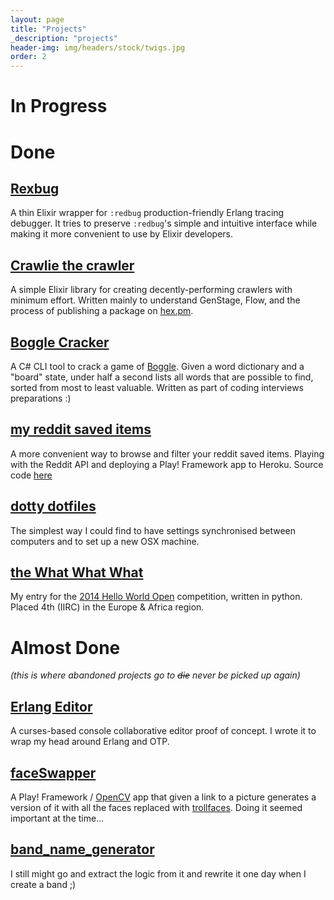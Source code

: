 ```yaml
---
layout: page
title: "Projects"
_description: "projects"
header-img: img/headers/stock/twigs.jpg
order: 2
---
```


# In Progress


# Done

## [Rexbug](https://hex.pm/packages/rexbug)

A thin Elixir wrapper for `:redbug` production-friendly Erlang tracing debugger.
It tries to preserve `:redbug`'s simple and intuitive interface while making it
more convenient to use by Elixir developers.

## [Crawlie the crawler](https://github.com/nietaki/crawlie)
A simple Elixir library for creating decently-performing crawlers with minimum effort.
Written mainly to understand GenStage, Flow, and the process of publishing a package on [hex.pm](https://hex.pm/).

## [Boggle Cracker](https://github.com/nietaki/BoggleCracker)
A C# CLI tool to crack a game of [Boggle](https://en.wikipedia.org/wiki/Boggle).
Given a word dictionary and a "board" state, under half a second lists all words that are possible
to find, sorted from most to least valuable. Written as part of coding interviews
preparations :)

## [my reddit saved items](http://myredditsaveditems.herokuapp.com/)
A more convenient way to browse and filter your reddit saved items. Playing with
the Reddit API and deploying a Play! Framework app to Heroku. Source code [here](https://github.com/nietaki/myRedditSavedItems)

## [dotty dotfiles](https://github.com/nietaki/dotty-dotfiles)
The simplest way I could find to have settings synchronised between computers and
to set up a new OSX machine.

## [the What What What](https://github.com/nietaki/HWO-2014---the-What-What-What)
My entry for the [2014 Hello World Open](https://2014.helloworldopen.com/about) competition, written in python.
Placed 4th (IIRC) in the Europe & Africa region.

# Almost Done
*(this is where abandoned projects go to ~~die~~ never be picked up again)*

## [Erlang Editor](https://github.com/nietaki/erlangEditor)
A curses-based console collaborative editor proof of concept. I wrote it to wrap
my head around Erlang and OTP.

## [faceSwapper](https://github.com/nietaki/faceSwapper)
A Play! Framework / [OpenCV](http://opencv.org/) app that given a link to a picture
generates a version of it with all the faces replaced with
[trollfaces](http://knowyourmeme.com/memes/trollface-coolface-problem).
Doing it seemed important at the time...

## [band_name_generator](https://github.com/nietaki/band_name_generator)
I still might go and extract the logic from it and rewrite it one day when I create a band ;)
